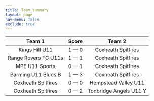 ```yaml
---
title: Team summary
layout: page
nav-menu: false
exclude: true
---
```




|        Team 1        |    Score    |         Team 2         |
|:--------------------:|:-----------:|:----------------------:|
|    Kings Hill U11    | 1 &mdash; 0 |   Coxheath Spitfires   |
| Range Rovers FC U11s | 1 &mdash; 1 |   Coxheath Spitfires   |
|    MPE U11 Sports    | 0 &mdash; 1 |   Coxheath Spitfires   |
| Barming U11 Blues B  | 1 &mdash; 3 |   Coxheath Spitfires   |
|  Coxheath Spitfires  | 0 &mdash; 0 |  Hempstead Valley U11  |
|  Coxheath Spitfires  | 0 &mdash; 2 | Tonbridge Angels U11 Y |

 <br /><br /><br />